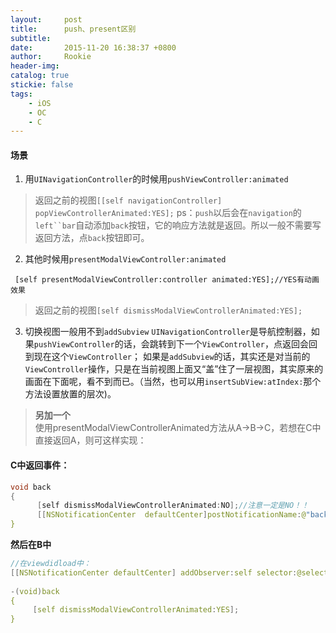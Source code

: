 ```yaml
---
layout:     post
title:      push、present区别
subtitle:   
date:       2015-11-20 16:38:37 +0800
author:     Rookie
header-img: 
catalog: true
stickie: false
tags:
    - iOS
    - OC
    - C
---
```

#### 场景
1. 用`UINavigationController`的时候用`pushViewController:animated`  
>返回之前的视图`[[self navigationController] popViewControllerAnimated:YES];`
>ps：`push`以后会在`navigation`的`left``bar`自动添加`back`按钮，它的响应方法就是返回。所以一般不需要写返回方法，点`back`按钮即可。  
2. 其他时候用`presentModalViewController:animated`
```obj-c
 [self presentModalViewController:controller animated:YES];//YES有动画效果
 ``` 
>返回之前的视图`[self dismissModalViewControllerAnimated:YES];` 
3. 切换视图一般用不到`addSubview`
`UINavigationController`是导航控制器，如果`pushViewController`的话，会跳转到下一个`ViewController`，点返回会回到现在这个`ViewController`；
如果是`addSubview`的话，其实还是对当前的`ViewController`操作，只是在当前视图上面又“盖”住了一层视图，其实原来的画面在下面呢，看不到而已。（当然，也可以用`insertSubView:atIndex:`那个方法设置放置的层次)。  
> **另加一个**  
> 使用presentModalViewControllerAnimated方法从A->B->C，若想在C中直接返回A，则可这样实现：

#### C中返回事件：
```c
void back  
{  
      [self dismissModalViewControllerAnimated:NO];//注意一定是NO！！  
      [[NSNotificationCenter  defaultCenter]postNotificationName:@"backback" object:nil];  
}
```
**然后在B中**  
```c
//在viewdidload中：  
[[NSNotificationCenter defaultCenter] addObserver:self selector:@selector(back) name:@"backback" object:nil];  
  
-(void)back  
{  
     [self dismissModalViewControllerAnimated:YES];  
} 
``` 